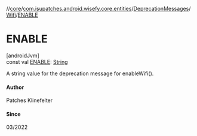//[core](../../../../index.md)/[com.isupatches.android.wisefy.core.entities](../../index.md)/[DeprecationMessages](../index.md)/[Wifi](index.md)/[ENABLE](-e-n-a-b-l-e.md)

# ENABLE

[androidJvm]\
const val [ENABLE](-e-n-a-b-l-e.md): [String](https://kotlinlang.org/api/latest/jvm/stdlib/kotlin/-string/index.html)

A string value for the deprecation message for enableWifi().

#### Author

Patches Klinefelter

#### Since

03/2022
